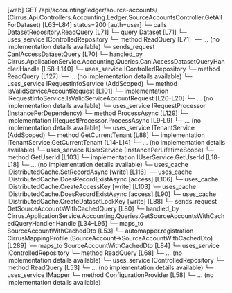 [web] GET /api/accounting/ledger/source-accounts/  (Cirrus.Api.Controllers.Accounting.Ledger.SourceAccountsController.GetAllForDataset)  [L63–L84] status=200 [auth=user]
  └─ calls DatasetRepository.ReadQuery [L71]
  └─ query Dataset [L71]
  └─ uses_service IControlledRepository<Dataset>
    └─ method ReadQuery [L71]
      └─ ... (no implementation details available)
  └─ sends_request CanIAccessDatasetQuery [L70]
    └─ handled_by Cirrus.ApplicationService.Accounting.Queries.CanIAccessDatasetQueryHandler.Handle [L58–L140]
      └─ uses_service IControlledRepository<Dataset>
        └─ method ReadQuery [L127]
          └─ ... (no implementation details available)
      └─ uses_service IRequestInfoService (AddScoped)
        └─ method IsValidServiceAccountRequest [L101]
          └─ implementation IRequestInfoService.IsValidServiceAccountRequest [L20-L20]
          └─ ... (no implementation details available)
      └─ uses_service IRequestProcessor (InstancePerDependency)
        └─ method ProcessAsync [L129]
          └─ implementation IRequestProcessor.ProcessAsync [L9-L9]
          └─ ... (no implementation details available)
      └─ uses_service ITenantService (AddScoped)
        └─ method GetCurrentTenant [L88]
          └─ implementation ITenantService.GetCurrentTenant [L14-L14]
          └─ ... (no implementation details available)
      └─ uses_service IUserService (InstancePerLifetimeScope)
        └─ method GetUserId [L103]
          └─ implementation IUserService.GetUserId [L18-L18]
          └─ ... (no implementation details available)
      └─ uses_cache IDistributedCache.SetRecordAsync [write] [L116]
      └─ uses_cache IDistributedCache.DoesRecordExistAsync [access] [L106]
      └─ uses_cache IDistributedCache.CreateAccessKey [write] [L103]
      └─ uses_cache IDistributedCache.DoesRecordExistAsync [access] [L90]
      └─ uses_cache IDistributedCache.CreateDatasetLockKey [write] [L88]
  └─ sends_request GetSourceAccountsWithCachedQuery [L80]
    └─ handled_by Cirrus.ApplicationService.Accounting.Queries.GetSourceAccountsWithCachedQueryHandler.Handle [L34–L96]
      └─ maps_to SourceAccountWithCachedDto [L53]
        └─ automapper.registration CirrusMappingProfile (SourceAccount->SourceAccountWithCachedDto) [L289]
      └─ maps_to SourceAccountWithCachedDto [L84]
      └─ uses_service IControlledRepository<CachedSourceAccount>
        └─ method ReadQuery [L68]
          └─ ... (no implementation details available)
      └─ uses_service IControlledRepository<SourceAccount>
        └─ method ReadQuery [L53]
          └─ ... (no implementation details available)
      └─ uses_service IMapper
        └─ method ConfigurationProvider [L58]
          └─ ... (no implementation details available)

